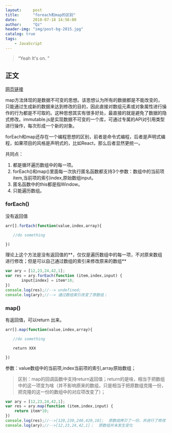```yaml
---
layout:     post
title:      "foreach和map的区别"
date:       2018-07-18 14:56:00
author:     "Qz"
header-img: "img/post-bg-2015.jpg"
catalog: true
tags:
    - JavaScript
---
```


> “Yeah It's on. ”


## 正文
[网页链接](https://segmentfault.com/q/1010000013170900?utm_source=index-hottest)


map方法体现的是数据不可变的思想。该思想认为所有的数据都是不能改变的，只能通过生成新的数据来达到修改的目的，因此直接对数组元素或对象属性进行操作的行为都是不可取的。这种思想其实有很多好处，最直接的就是避免了数据的隐式修改。immutable.js是实现数据不可变的一个库，可通过专属的API对引用类型进行操作，每次形成一个新的对象。


forEach和map还存在一个编程思想的区别，前者是命令式编程，后者是声明式编程，如果项目的风格是声明式的，比如React，那么后者显然更统一。


共同点：
1. 都是循环遍历数组中的每一项。
2. forEach()和map()里面每一次执行匿名函数都支持3个参数：数组中的当前项item,当前项的索引index,原始数组input。
3. 匿名函数中的this都是指Window。
4. 只能遍历数组。





### forEach()

没有返回值
```javascript
arr[].forEach(function(value,index,array){

　　//do something

})
```

理论上这个方法是没有返回值的**，仅仅是遍历数组中的每一项，不对原来数组进行修改；但是可以自己通过数组的索引来修改原来的数组**

```javascript
var ary = [12,23,24,42,1];  
var res = ary.forEach(function (item,index,input) {  
       input[index] = item*10;  
})  
console.log(res);//--> undefined;  
console.log(ary);//--> 通过数组索引改变了原数组；  
```



### map()

有返回值，可以return 出来。


```javascript
arr[].map(function(value,index,array){

　　//do something

　　return XXX

})
```
参数：value数组中的当前项,index当前项的索引,array原始数组；



>区别：map的回调函数中支持return返回值；return的是啥，相当于把数组中的这一项变为啥（并不影响原来的数组，只是相当于把原数组克隆一份，把克隆的这一份的数组中的对应项改变了）；

```javascript
var ary = [12,23,24,42,1];  
var res = ary.map(function (item,index,input) {  
    return item*10;  
})  
console.log(res);//-->[120,230,240,420,10];  原数组拷贝了一份，并进行了修改
console.log(ary);//-->[12,23,24,42,1]；  原数组并未发生变化
```

























